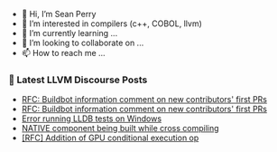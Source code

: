 - 👋 Hi, I’m Sean Perry
- 👀 I’m interested in compilers (c++, COBOL, llvm)
- 🌱 I’m currently learning ...
- 💞️ I’m looking to collaborate on ...
- 📫 How to reach me ...

<!---
s66perry/s66perry is a ✨ special ✨ repository because its `README.md` (this file) appears on your GitHub profile.
You can click the Preview link to take a look at your changes.
--->
### 📕 Latest LLVM Discourse Posts

<!-- DISCOURSE-LLVM:START -->
- [RFC: Buildbot information comment on new contributors&#39; first PRs](https://discourse.llvm.org/t/rfc-buildbot-information-comment-on-new-contributors-first-prs/76303#post_2)
- [RFC: Buildbot information comment on new contributors&#39; first PRs](https://discourse.llvm.org/t/rfc-buildbot-information-comment-on-new-contributors-first-prs/76303#post_1)
- [Error running LLDB tests on Windows](https://discourse.llvm.org/t/error-running-lldb-tests-on-windows/76302#post_1)
- [NATIVE component being built while cross compiling](https://discourse.llvm.org/t/native-component-being-built-while-cross-compiling/76294#post_3)
- [[RFC] Addition of GPU conditional execution op](https://discourse.llvm.org/t/rfc-addition-of-gpu-conditional-execution-op/76270#post_8)
<!-- DISCOURSE-LLVM:END -->
